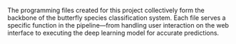 The programming files created for this project collectively form the backbone of the butterfly species classification system. 
Each file serves a specific function in the pipeline—from handling user interaction on the web interface to executing the deep learning model for accurate predictions.
